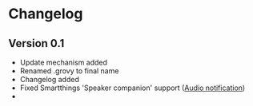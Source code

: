 # Changelog
## Version 0.1
- Update mechanism added
- Renamed .grovy to final name
- Changelog added
- Fixed Smartthings 'Speaker companion' support ([Audio notification](http://docs.smartthings.com/en/latest/capabilities-reference.html#audio-notification "Audio notification"))
- 